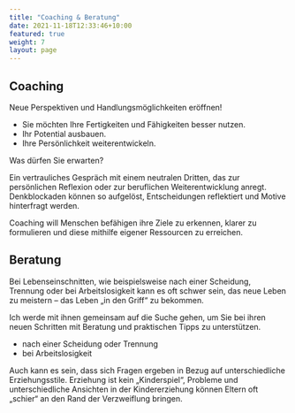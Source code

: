```yaml
---
title: "Coaching & Beratung"
date: 2021-11-18T12:33:46+10:00
featured: true
weight: 7
layout: page
---
```


## Coaching
Neue Perspektiven und Handlungsmöglichkeiten eröffnen!

* Sie möchten Ihre Fertigkeiten und Fähigkeiten besser nutzen.
* Ihr Potential ausbauen.
* Ihre Persönlichkeit weiterentwickeln.

Was dürfen Sie erwarten?

Ein vertrauliches Gespräch mit einem neutralen Dritten, das zur persönlichen Reflexion oder zur beruflichen Weiterentwicklung anregt. Denkblockaden können so aufgelöst, Entscheidungen reflektiert und Motive hinterfragt werden.

Coaching will Menschen befähigen ihre Ziele zu erkennen, klarer zu formulieren und diese mithilfe eigener Ressourcen zu erreichen.
## Beratung
Bei Lebenseinschnitten, wie beispielsweise nach einer Scheidung, Trennung oder bei  Arbeitslosigkeit kann es oft schwer sein, das neue Leben zu meistern – das Leben „in den Griff“ zu bekommen.

Ich werde mit ihnen gemeinsam auf die Suche gehen, um Sie bei ihren neuen Schritten mit Beratung und praktischen Tipps zu unterstützen.
* nach einer Scheidung oder Trennung
* bei Arbeitslosigkeit

Auch kann es sein, dass sich Fragen ergeben in Bezug auf unterschiedliche Erziehungsstile. Erziehung ist kein „Kinderspiel“, Probleme und unterschiedliche Ansichten in der Kindererziehung können Eltern oft „schier“ an den Rand der Verzweiflung bringen.
